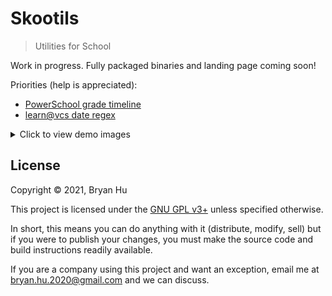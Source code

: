 # Skootils

> Utilities for School

Work in progress. Fully packaged binaries and landing page coming soon!

Priorities (help is appreciated):
 - [PowerSchool grade timeline](https://github.com/ThatXliner/skootils/issues/29)
 - [learn@vcs date regex](https://github.com/ThatXliner/skootils/issues/28)

<details>

<summary>Click to view demo images</summary>

![](./demo/skootils.png)
![](./demo/skootils2.png)
![](./demo/skootils3.png)
![](./demo/skootils4.png)
![](./demo/skootils5.png)
![](./demo/skootils6.png)
![](./demo/skootils7.png)

</details>

## License

Copyright © 2021, Bryan Hu

This project is licensed under the [GNU GPL v3+](./COPYING) unless specified otherwise.

In short, this means you can do anything with it (distribute, modify, sell) but if you were to publish your changes, you must make the source code and build instructions readily available.

If you are a company using this project and want an exception, email me at [bryan.hu.2020@gmail.com](mailto:bryan.hu.2020@gmail.com) and we can discuss.
